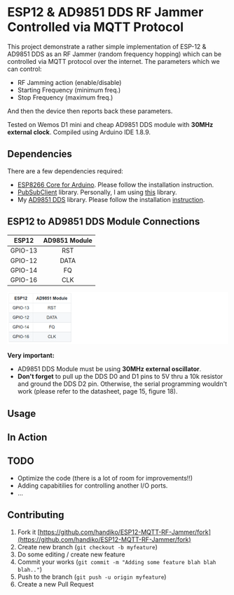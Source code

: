 # ESP12 & AD9851 DDS RF Jammer Controlled via MQTT Protocol
This project demonstrate a rather simple implementation of ESP-12 & AD9851 DDS as an RF Jammer (random frequency hopping) which can be controlled via MQTT protocol over the internet.
The parameters which we can control:
* RF Jamming action (enable/disable)
* Starting Frequency (minimum freq.)
* Stop Frequency (maximum freq.)

And then the device then reports back these parameters.

Tested on Wemos D1 mini and cheap AD9851 DDS module with **30MHz external clock**.
Compiled using Arduino IDE 1.8.9.

## Dependencies
There are a few dependencies required:
* [ESP8266 Core for Arduino](https://github.com/esp8266/Arduino). Please follow the installation instruction.
* [PubSubClient](https://github.com/knolleary/pubsubclient) library. Personally, I am using [this](https://github.com/knolleary/pubsubclient) library.
* My [AD9851 DDS](https://github.com/handiko/AD9851) library. Please follow the installation [instruction](https://github.com/handiko/AD9851#instalation).

## ESP12 to AD9851 DDS Module Connections
| ESP12   | AD9851 Module |
|:-------:|:-------------:|
| GPIO-13 | RST           |
| GPIO-12 | DATA          |
| GPIO-14 | FQ            |
| GPIO-16 | CLK           |

![](./table1.png)

**Very important:**
* AD9851 DDS Module must be using **30MHz external oscillator**.
* **Don't forget** to pull up the DDS D0 and D1 pins to 5V thru a 10k resistor and ground the DDS D2 pin. Otherwise, the serial programming wouldn't work (please refer to the datasheet, page 15, figure 18).

## Usage

## In Action

## TODO
* Optimize the code (there is a lot of room for improvements!!)
* Adding capabitilies for controlling another I/O ports.
* ...

## Contributing
1. Fork it [https://github.com/handiko/ESP12-MQTT-RF-Jammer/fork](https://github.com/handiko/ESP12-MQTT-RF-Jammer/fork)
2. Create new branch (`git checkout -b myfeature`)
3. Do some editing / create new feature
4. Commit your works (`git commit -m "Adding some feature blah blah blah.."`)
5. Push to the branch (`git push -u origin myfeature`)
6. Create a new Pull Request
